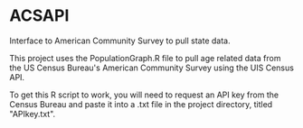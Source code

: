# ACSAPI
Interface to American Community Survey to pull state data.

This project uses the PopulationGraph.R file to pull age related data from the US Census Bureau's
American Community Survey using the UIS Census API. 

To get this R script to work, you will need to request an API key from the Census Bureau and paste it into a .txt file
in the project directory, titled "APIkey.txt".
